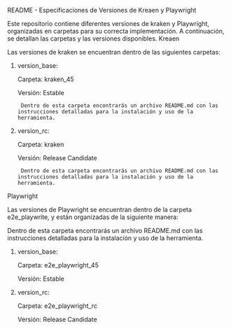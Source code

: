 README - Especificaciones de Versiones de Kreaen y Playwright

Este repositorio contiene diferentes versiones de kraken y Playwright, organizadas en carpetas para su correcta implementación. A continuación, se detallan las carpetas y las versiones disponibles.
Kreaen

Las versiones de kraken se encuentran dentro de las siguientes carpetas:
1. version_base:

    Carpeta: kraken_45

    Versión: Estable

        Dentro de esta carpeta encontrarás un archivo README.md con las instrucciones detalladas para la instalación y uso de la herramienta.

2. version_rc:

    Carpeta: kraken

    Versión: Release Candidate

        Dentro de esta carpeta encontrarás un archivo README.md con las instrucciones detalladas para la instalación y uso de la herramienta.

Playwright

Las versiones de Playwright se encuentran dentro de la carpeta e2e_playwrite, y están organizadas de la siguiente manera:

Dentro de esta carpeta encontrarás un archivo README.md con las instrucciones detalladas para la instalación y uso de la herramienta.

1. version_base:

    Carpeta: e2e_playwright_45

    Versión: Estable

       
2. version_rc:

    Carpeta: e2e_playwright_rc

    Versión: Release Candidate
